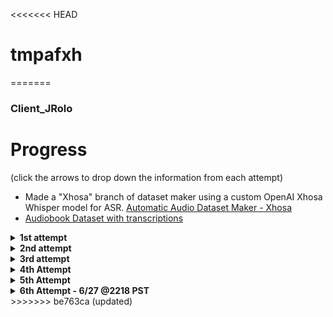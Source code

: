 <<<<<<< HEAD
# tmpafxh
=======
### Client_JRolo

# Progress 
(click the arrows to drop down the information from each attempt)
- Made a "Xhosa" branch of dataset maker using a custom OpenAI  Xhosa Whisper model for ASR. [Automatic Audio Dataset Maker - Xhosa](https://github.com/IIEleven11/Automatic-Audio-Dataset-Maker/tree/xhosa)
- [Audiobook Dataset with transcriptions](https://huggingface.co/datasets/IIEleven11/xhosa_audiobooks)
<details>
<summary><strong>1st attempt</strong></summary>

- was jumping the gun, cancelled training

</details>

<details>
<summary><strong>2nd attempt</strong></summary>

- Was done on only the highest quality data samples  
- Model spoke fluently but did not properly articulate the clicks  
- Used a `[CLICK_C]`, `[CLICK_X]`, `[CLICK_Q]` custom token solution (I don’t think I like this solution)

</details>

<details>
<summary><strong>3rd attempt</strong></summary>

- ~currently training~  
- Decided to use an "easier to type" custom token solution for clicking sounds  
    - `[_c]`, `[_x]`, `[_q]`  
- Trained on the entire Xhosa dataset (~120,000 samples)  
    - Model should have enough examples of clicks to properly articulate them  
- Tensorboard data looks wonderful so far ![img](https://github.com/IIEleven11/Client_JRolo/blob/main/image.png)

- Testing results are in the xhosa folder (reference wav was used to reproduce text with click sounds. Female to male)  
  - I'd call it 75% success. Click sounds were learned and it read the text as:

    ```  
    Zoba umfanekiso walo mboniso uze uzobe ne[_q]ampu lentetho ye[_x]hegokazi.  
    ```

  - Quality of the overall generation was poor/noisy. This is a trivial issue that can be solved later  
  - Important to note that male to female also caused some potential artifacting as it's a stressful and difficult change  
  - Click sounds were still not as strong as I'd like. Solution is probably targeting a more specific distribution of audio data. (Gaussian?)

- Will begin curating the dataset now that we know we have control over the specific tokens required to produce the clicking sounds  
    - This should then mean when we train the final voice model we can just provide it English text with the special tokens like:

    ```  
    Hello its nice to meet you [xh]ne[_q]ampu  
    ```  
    `"ne[_q]ampu"` is probably not a name, I'm just using it as an example.

</details>

<details>
<summary><strong>4th Attempt</strong></summary>

- Proof of concept verified.  
- The goal now is to refine the dataset, fix the uneven class distribution and train again.  
    - High quality dataset of 296 audiobook samples is undergoing a denoising and desilencing process. Should be done in the morning.

</details>

<details>
<summary><strong>5th Attempt</strong></summary>

- Using new dataset 
- Started training
- Ideal training data output so far![img](https://github.com/IIEleven11/Client_JRolo/blob/main/Screenshot%202025-06-26%20174312.png)

- Same or slightly better results, not good enough though in my opinion.
- Plan of attack: Move from equal class distribution (clicks and no clicks) to a single class dataset where only sentences with click sounds are included. 
</details>

<details>
<summary><strong>6th Attempt - 6/27 @2218 PST</strong></summary>

- Made only click dataset
  ```
  === SUMMARY ===
  Original entries: 120850
  Entries with click consonants: 41920
  Entries without click consonants: 78930
  ```
- Training on that dataset started now
- Update - Results were not as strong as I expected. Re-evaluated my code and found a potential issue. We can see in the image below the tokenizer is splitting up the special tokens. This means it was 
  splitting the tokens instead of keeping it as a single whole representation of the sound. The outcome of this being it had less examples of the right tokens to train on.
- ![image](https://github.com/user-attachments/assets/ea37b4d6-1dad-4835-b324-2fc494ec4f44)
- Fixing the tokenizer now will train another attempt shortly
- - Perfection is iteration
</details>
>>>>>>> be763ca (updated)
